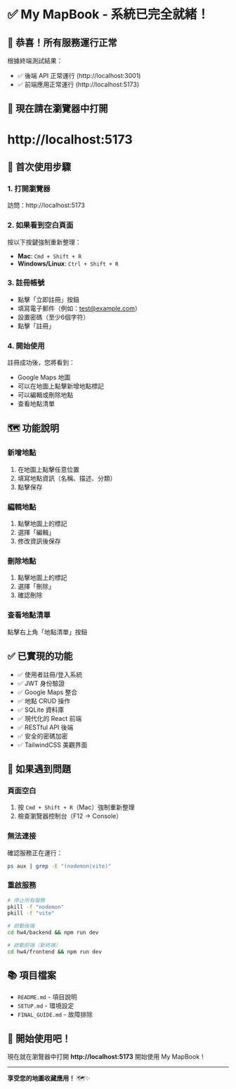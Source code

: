 # ✅ My MapBook - 系統已完全就緒！

## 🎉 恭喜！所有服務運行正常

根據終端測試結果：
- ✅ 後端 API 正常運行 (http://localhost:3001)
- ✅ 前端應用正常運行 (http://localhost:5173)

## 🚀 現在請在瀏覽器中打開

# http://localhost:5173

## 📝 首次使用步驟

### 1. 打開瀏覽器
訪問：http://localhost:5173

### 2. 如果看到空白頁面
按以下按鍵強制重新整理：
- **Mac**: `Cmd + Shift + R`
- **Windows/Linux**: `Ctrl + Shift + R`

### 3. 註冊帳號
- 點擊「立即註冊」按鈕
- 填寫電子郵件（例如：test@example.com）
- 設置密碼（至少6個字符）
- 點擊「註冊」

### 4. 開始使用
註冊成功後，您將看到：
- Google Maps 地圖
- 可以在地圖上點擊新增地點標記
- 可以編輯或刪除地點
- 查看地點清單

## 🗺️ 功能說明

### 新增地點
1. 在地圖上點擊任意位置
2. 填寫地點資訊（名稱、描述、分類）
3. 點擊保存

### 編輯地點
1. 點擊地圖上的標記
2. 選擇「編輯」
3. 修改資訊後保存

### 刪除地點
1. 點擊地圖上的標記
2. 選擇「刪除」
3. 確認刪除

### 查看地點清單
點擊右上角「地點清單」按鈕

## ✅ 已實現的功能

- ✅ 使用者註冊/登入系統
- ✅ JWT 身份驗證
- ✅ Google Maps 整合
- ✅ 地點 CRUD 操作
- ✅ SQLite 資料庫
- ✅ 現代化的 React 前端
- ✅ RESTful API 後端
- ✅ 安全的密碼加密
- ✅ TailwindCSS 美觀界面

## 🔧 如果遇到問題

### 頁面空白
1. 按 `Cmd + Shift + R`（Mac）強制重新整理
2. 檢查瀏覽器控制台（F12 → Console）

### 無法連接
確認服務正在運行：
```bash
ps aux | grep -E "(nodemon|vite)"
```

### 重啟服務
```bash
# 停止所有服務
pkill -f "nodemon"
pkill -f "vite"

# 啟動後端
cd hw4/backend && npm run dev

# 啟動前端（新終端）
cd hw4/frontend && npm run dev
```

## 📚 項目檔案

- `README.md` - 項目說明
- `SETUP.md` - 環境設定
- `FINAL_GUIDE.md` - 故障排除

## 🎊 開始使用吧！

現在就在瀏覽器中打開 **http://localhost:5173** 開始使用 My MapBook！

---

**享受您的地圖收藏應用！** 🗺️✨
